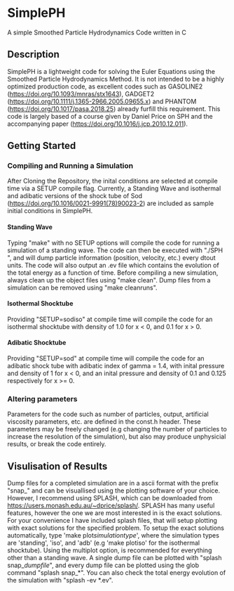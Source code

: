 # SimplePH
A simple Smoothed Particle Hydrodynamics Code written in C
## Description
SimplePH is a lightweight code for solving the Euler Equations using the Smoothed Particle Hydrodynamics Method.
It is not intended to be a highly optimized production code, as excellent codes such as GASOLINE2 (https://doi.org/10.1093/mnras/stx1643), GADGET2 (https://doi.org/10.1111/j.1365-2966.2005.09655.x) and PHANTOM (https://doi.org/10.1017/pasa.2018.25) already furfill this requirement.
This code is largely based of a course given by Daniel Price on SPH and the accompanying paper (https://doi.org/10.1016/j.jcp.2010.12.011). 

## Getting Started

### Compiling and Running a Simulation 
After Cloning the Repository, the inital conditions are selected at compile time via a SETUP compile flag. Currently, a Standing Wave and isothermal and adibatic versions of the shock tube of Sod (https://doi.org/10.1016/0021-9991(78)90023-2) are included as sample initial conditions in SimplePH.

#### Standing Wave
Typing "make" with no SETUP options will compile the code for running a simulation of a standing wave. The code can then be executed with "./SPH
", and will dump particle information (position, velocity, etc.) every dtout units. The code will also output an .ev file which contains the evolution of the total energy as a function of time. Before compiling a new simulation, always clean up the object files using "make clean". Dump files from a simulation can be removed using "make cleanruns". 

#### Isothermal Shocktube
Providing "SETUP=sodiso" at compile time will compile the code for an isothermal shocktube with density of 1.0 for x < 0, and 0.1 for x > 0. 

#### Adibatic Shocktube
Providing "SETUP=sod" at compile time will compile the code for an adibatic shock tube with adibatic index of gamma = 1.4, with inital pressure and density of 1 for x < 0, and an inital pressure and density of 0.1 and 0.125 respectively for x >= 0.  

### Altering parameters
Parameters for the code such as number of particles, output, artificial viscosity parameters, etc. are defined in the const.h header. These parameters may be freely changed (e.g changing the number of particles to increase the resolution of the simulation), but also may produce unphysicial results, or break the code entirely. 

## Visulisation of Results
Dump files for a completed simulation are in a ascii format with the prefix "snap_" and can be visuallised using the plotting software of your choice. However, I recommend using SPLASH, which can be downloaded from https://users.monash.edu.au/~dprice/splash/. SPLASH has many useful features, however the one we are most interested in is the exact solutions. For your convenience I have included splash files, that will setup plotting with exact solutions for the specified problem. To setup the exact solutions automatically, type 'make plot*simulationtype*', where the simulation types are 'standing', 'iso', and 'adb' (e.g 'make plotiso' for the isothermal shocktube). Using the multiplot option, is recommended for everything other than a standing wave.
A single dump file can be plotted with "splash snap_*dumpfile*", and every dump file can be plotted using the glob command "splash snap_*". You can also check the total energy evolution of the simulation with "splash -ev *.ev".  

